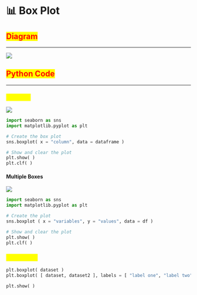 # 📊 Box Plot

## <mark style="color:red;">Diagram</mark>

***

![](https://t20664121.p.clickup-attachments.com/t20664121/c7e35c2f-968b-4a8a-8fba-1d678cb03146/image.png)

## <mark style="color:red;">Python Code</mark>

***

### <mark style="color:yellow;">Seaborn</mark>

![](https://t20664121.p.clickup-attachments.com/t20664121/6b1f62be-b969-4ed6-a564-43704a644050/Untitled-1.png)

```python
import seaborn as sns
import matplotlib.pyplot as plt

# Create the box plot
sns.boxplot( x = "column", data = dataframe )

# Show and clear the plot
plt.show( )
plt.clf( )
```

#### Multiple Boxes

![](https://t20664121.p.clickup-attachments.com/t20664121/c8961a76-e837-4830-919d-82160c797a66/Untitled.png)

```python
import seaborn as sns
import matplotlib.pyplot as plt

# Create the plot
sns.boxplot ( x = "variables", y = "values", data = df )

# Show and clear the plot
plt.show( )
plt.clf( )
```

### <mark style="color:yellow;">MatplotLib</mark>

```python
plt.boxplot( dataset )
plt.boxplot( [ dataset, dataset2 ], labels = [ "label one", "label two" ] )

plt.show( )
```
